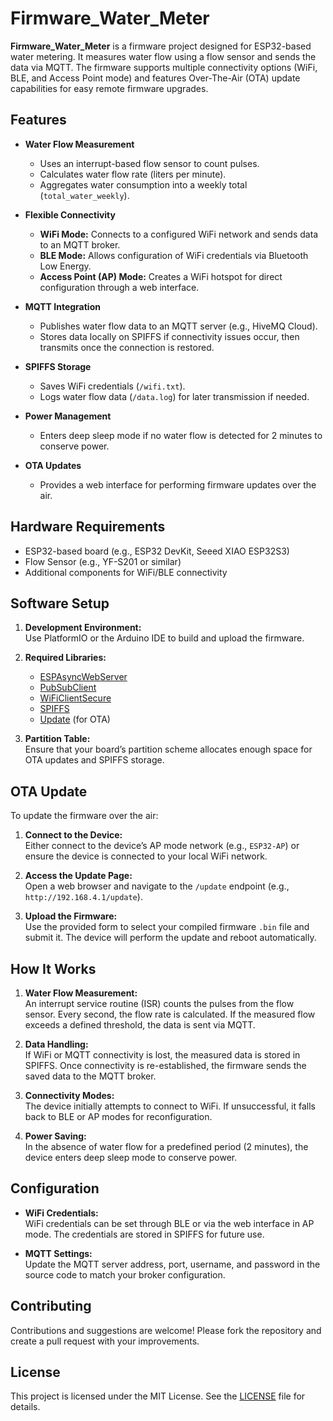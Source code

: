 # Firmware_Water_Meter

**Firmware_Water_Meter** is a firmware project designed for ESP32-based water metering. It measures water flow using a flow sensor and sends the data via MQTT. The firmware supports multiple connectivity options (WiFi, BLE, and Access Point mode) and features Over-The-Air (OTA) update capabilities for easy remote firmware upgrades.

## Features

- **Water Flow Measurement**
  - Uses an interrupt-based flow sensor to count pulses.
  - Calculates water flow rate (liters per minute).
  - Aggregates water consumption into a weekly total (`total_water_weekly`).

- **Flexible Connectivity**
  - **WiFi Mode:** Connects to a configured WiFi network and sends data to an MQTT broker.
  - **BLE Mode:** Allows configuration of WiFi credentials via Bluetooth Low Energy.
  - **Access Point (AP) Mode:** Creates a WiFi hotspot for direct configuration through a web interface.

- **MQTT Integration**
  - Publishes water flow data to an MQTT server (e.g., HiveMQ Cloud).
  - Stores data locally on SPIFFS if connectivity issues occur, then transmits once the connection is restored.

- **SPIFFS Storage**
  - Saves WiFi credentials (`/wifi.txt`).
  - Logs water flow data (`/data.log`) for later transmission if needed.

- **Power Management**
  - Enters deep sleep mode if no water flow is detected for 2 minutes to conserve power.

- **OTA Updates**
  - Provides a web interface for performing firmware updates over the air.

## Hardware Requirements

- ESP32-based board (e.g., ESP32 DevKit, Seeed XIAO ESP32S3)
- Flow Sensor (e.g., YF-S201 or similar)
- Additional components for WiFi/BLE connectivity

## Software Setup

1. **Development Environment:**  
   Use PlatformIO or the Arduino IDE to build and upload the firmware.

2. **Required Libraries:**
   - [ESPAsyncWebServer](https://github.com/me-no-dev/ESPAsyncWebServer)
   - [PubSubClient](https://github.com/knolleary/pubsubclient)
   - [WiFiClientSecure](https://www.arduino.cc/en/Reference/WiFiClientSecure)
   - [SPIFFS](https://github.com/espressif/arduino-esp32/tree/master/libraries/SPIFFS)
   - [Update](https://github.com/espressif/arduino-esp32) (for OTA)

3. **Partition Table:**  
   Ensure that your board’s partition scheme allocates enough space for OTA updates and SPIFFS storage.

## OTA Update

To update the firmware over the air:

1. **Connect to the Device:**  
   Either connect to the device’s AP mode network (e.g., `ESP32-AP`) or ensure the device is connected to your local WiFi network.

2. **Access the Update Page:**  
   Open a web browser and navigate to the `/update` endpoint (e.g., `http://192.168.4.1/update`).

3. **Upload the Firmware:**  
   Use the provided form to select your compiled firmware `.bin` file and submit it. The device will perform the update and reboot automatically.

## How It Works

1. **Water Flow Measurement:**  
   An interrupt service routine (ISR) counts the pulses from the flow sensor. Every second, the flow rate is calculated. If the measured flow exceeds a defined threshold, the data is sent via MQTT.

2. **Data Handling:**  
   If WiFi or MQTT connectivity is lost, the measured data is stored in SPIFFS. Once connectivity is re-established, the firmware sends the saved data to the MQTT broker.

3. **Connectivity Modes:**  
   The device initially attempts to connect to WiFi. If unsuccessful, it falls back to BLE or AP modes for reconfiguration.

4. **Power Saving:**  
   In the absence of water flow for a predefined period (2 minutes), the device enters deep sleep mode to conserve power.

## Configuration

- **WiFi Credentials:**  
  WiFi credentials can be set through BLE or via the web interface in AP mode. The credentials are stored in SPIFFS for future use.

- **MQTT Settings:**  
  Update the MQTT server address, port, username, and password in the source code to match your broker configuration.

## Contributing

Contributions and suggestions are welcome! Please fork the repository and create a pull request with your improvements.

## License

This project is licensed under the MIT License. See the [LICENSE](LICENSE) file for details.

